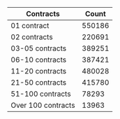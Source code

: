 | Contracts          | Count   |
|--------------------|---------|
| 01 contract | 550186 |
| 02 contracts | 220691 |
| 03-05 contracts | 389251 |
| 06-10 contracts | 387421 |
| 11-20 contracts | 480028 |
| 21-50 contracts | 415780 |
| 51-100 contracts | 78293 |
| Over 100 contracts | 13963 |
